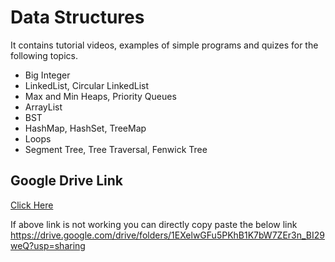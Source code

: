 # Data Structures 

It contains tutorial videos, examples of simple programs and quizes for the following topics.

- Big Integer
- LinkedList, Circular LinkedList
- Max and Min Heaps, Priority Queues
- ArrayList
- BST
- HashMap, HashSet, TreeMap
- Loops
- Segment Tree, Tree Traversal, Fenwick Tree


## Google Drive Link 
[Click Here](https://drive.google.com/drive/folders/1EXelwGFu5PKhB1K7bW7ZEr3n_BI29weQ?usp=sharing)

If above link is not working you can directly copy paste the below link
https://drive.google.com/drive/folders/1EXelwGFu5PKhB1K7bW7ZEr3n_BI29weQ?usp=sharing

